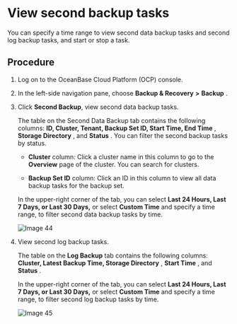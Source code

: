 # View second backup tasks

You can specify a time range to view second data backup tasks and second log backup tasks, and start or stop a task.

## Procedure

1. Log on to the OceanBase Cloud Platform (OCP) console.

2. In the left-side navigation pane, choose **Backup \& Recovery** **\>** **Backup** .
  
3. Click **Second Backup**, view second data backup tasks.

    The table on the Second Data Backup tab contains the following columns: **ID, Cluster, Tenant, Backup Set ID, Start Time, End Time** , **Storage Directory** , and **Status** . You can filter the second backup tasks by status.

      * **Cluster** column: Click a cluster name in this column to go to the **Overview** page of the cluster. You can search for clusters.

      * **Backup Set ID** column: Click an ID in this column to view all data backup tasks for the backup set.

    In the upper-right corner of the tab, you can select **Last 24 Hours, Last 7 Days, or Last 30 Days,** or select **Custom Time** and specify a time range, to filter second data backup tasks by time.

    ![Image 44](https://help-static-aliyun-doc.aliyuncs.com/assets/img/en-US/8564633561/p440344.png)

4. View second log backup tasks.

    The table on the **Log Backup** tab contains the following columns: **Cluster, Latest Backup Time, Storage Directory** , **Start Time** , and **Status** .

    In the upper-right corner of the tab, you can select **Last 24 Hours, Last 7 Days, or Last 30 Days,** or select **Custom Time** and specify a time range, to filter second log backup tasks by time.

    ![Image 45](https://help-static-aliyun-doc.aliyuncs.com/assets/img/en-US/9564633561/p440345.png)

